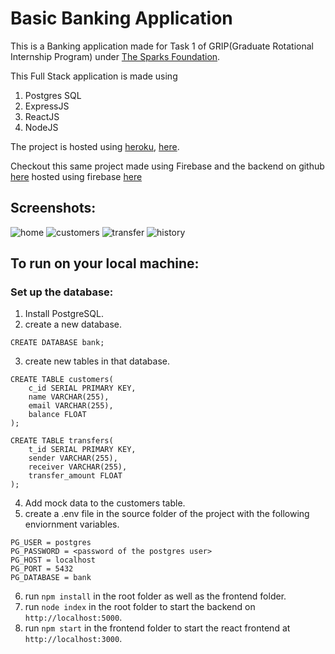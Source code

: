 # Basic Banking Application

This is a Banking application made for Task 1 of GRIP(Graduate Rotational Internship Program) under [The Sparks Foundation](https://www.thesparksfoundationsingapore.org/).

This Full Stack application is made using
1. Postgres SQL
2. ExpressJS
3. ReactJS
4. NodeJS

The project is hosted using [heroku](https://www.heroku.com/about), [here](https://grip-banking-app.herokuapp.com/).

Checkout this same project made using Firebase and the backend on github [here](https://github.com/Maryll-castelino/firebase-bank)
hosted using firebase [here](https://fir-bank-c280b.web.app/home)

## Screenshots:

![home](https://github.com/Maryll-castelino/grip-banking-app/blob/master/screenshots/home.png?raw=true)
![customers](https://github.com/Maryll-castelino/grip-banking-app/blob/master/screenshots/customers.png?raw=true)
![transfer](https://github.com/Maryll-castelino/grip-banking-app/blob/master/screenshots/transfer.png?raw=true)
![history](https://github.com/Maryll-castelino/grip-banking-app/blob/master/screenshots/history.png?raw=true)

## To run on your local machine:

### Set up the database:
1. Install PostgreSQL.
2. create a new database.
```
CREATE DATABASE bank;
```
3. create new tables in that database.
```
CREATE TABLE customers(
    c_id SERIAL PRIMARY KEY,
    name VARCHAR(255),
    email VARCHAR(255),
    balance FLOAT
);

CREATE TABLE transfers(
    t_id SERIAL PRIMARY KEY,
    sender VARCHAR(255),
    receiver VARCHAR(255),
    transfer_amount FLOAT
);
```

4. Add mock data to the customers table.
5. create a .env file in the source folder of the project with the following enviornment variables.
```
PG_USER = postgres
PG_PASSWORD = <password of the postgres user>
PG_HOST = localhost
PG_PORT = 5432
PG_DATABASE = bank
```
6. run `npm install` in the root folder as well as the frontend folder.
7. run `node index` in the root folder to start the backend on `http://localhost:5000`.
8. run `npm start` in the frontend folder to start the react frontend at `http://localhost:3000`.

